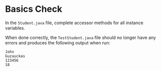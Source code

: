 # Basics Check

In the `Student.java` file, complete accessor methods for all instance variables.

When done correctly, the `TestStudent.java` file should no longer have any errors and produces the following output when run:

```
John
Guzauckas
123456
18
```